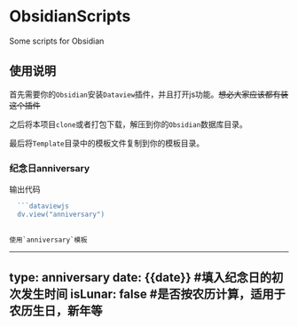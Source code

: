 # ObsidianScripts
Some scripts for Obsidian

## 使用说明
首先需要你的`Obsidian`安装`Dataview`插件，并且打开js功能。~~想必大家应该都有装这个插件~~

之后将本项目`clone`或者打包下载，解压到你的`Obsidian`数据库目录。

最后将`Template`目录中的模板文件复制到你的模板目录。

### 纪念日anniversary

输出代码

```javascript
  ```dataviewjs
  dv.view("anniversary")
  ```
```

使用`anniversary`模板
```
---
type: anniversary
date: {{date}} #填入纪念日的初次发生时间
isLunar: false #是否按农历计算，适用于农历生日，新年等
---
```
